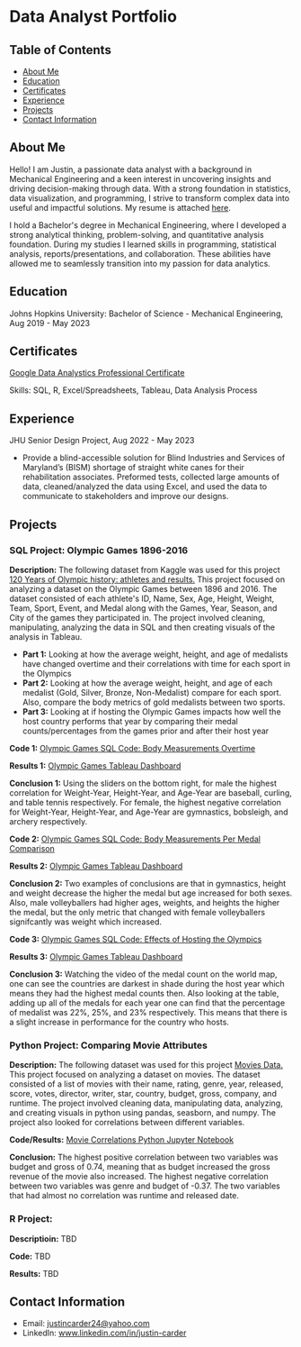 # Data Analyst Portfolio

## Table of Contents
- [About Me](https://justincarder.github.io/portfolio/#about-me)
- [Education](https://justincarder.github.io/portfolio/#education)
- [Certificates](https://justincarder.github.io/portfolio/#certificates)
- [Experience](https://justincarder.github.io/portfolio/#experience)
- [Projects](https://justincarder.github.io/portfolio/#projects)
- [Contact Information](https://justincarder.github.io/portfolio/#contact-information)

## About Me 
Hello! I am Justin, a passionate data analyst with a background in Mechanical Engineering and a keen interest in uncovering insights and driving decision-making through data. With a strong foundation in statistics, data visualization, and programming, I strive to transform complex data into useful and impactful solutions. My resume is attached [here](https://github.com/JustinCarder/portfolio/blob/main/Resume%20Justin%20Carder_August2024.pdf).

I hold a Bachelor's degree in Mechanical Engineering, where I developed a strong analytical thinking, problem-solving, and quantitative analysis foundation. During my studies I learned skills in programming, statistical analysis, reports/presentations, and collaboration. These abilities have allowed me to seamlessly transition into my passion for data analytics.

## Education
Johns Hopkins University: Bachelor of Science - Mechanical Engineering, Aug 2019 - May 2023

## Certificates
[Google Data Analystics Professional Certificate](https://www.coursera.org/professional-certificates/google-data-analytics#courses)

Skills: SQL, R, Excel/Spreadsheets, Tableau, Data Analysis Process
## Experience
JHU Senior Design Project, Aug 2022 - May 2023
- Provide a blind-accessible solution for Blind Industries and Services of Maryland’s (BISM) shortage of straight white canes for their rehabilitation associates. Preformed tests, collected large amounts of data, cleaned/analyzed the data using Excel, and used the data to communicate to stakeholders and improve our designs.

## Projects

### SQL Project: Olympic Games 1896-2016
**Description:** The following dataset from Kaggle was used for this project [120 Years of Olympic history: athletes and results.](https://www.kaggle.com/datasets/heesoo37/120-years-of-olympic-history-athletes-and-results/data) This project focused on analyzing a dataset on the Olympic Games between 1896 and 2016. The dataset consisted of each athlete's ID, Name, Sex, Age, Height, Weight, Team, Sport, Event, and Medal along with the Games, Year, Season, and City of the games they participated in. The project involved cleaning, manipulating, analyzing the data in SQL and then creating visuals of the analysis in Tableau.
- **Part 1:** Looking at how the average weight, height, and age of medalists have changed overtime and their correlations with time for each sport in the Olympics
- **Part 2:** Looking at how the average weight, height, and age of each medalist (Gold, Silver, Bronze, Non-Medalist) compare for each sport. Also, compare the body metrics of gold medalists between two sports.
- **Part 3:** Looking at if hosting the Olympic Games impacts how well the host country performs that year by comparing their medal counts/percentages from the games prior and after their host year

**Code 1:** [Olympic Games SQL Code: Body Measurements Overtime](https://github.com/JustinCarder/portfolio/blob/main/Olympic_Games_Project.sql)

**Results 1:** [Olympic Games Tableau Dashboard](https://public.tableau.com/shared/JSZGP8XXM?:display_count=n&:origin=viz_share_link)

**Conclusion 1:** Using the sliders on the bottom right, for male the highest correlation for Weight-Year, Height-Year, and Age-Year are baseball, curling, and table tennis respectively. For female, the highest negative correlation for Weight-Year, Height-Year, and Age-Year are gymnastics, bobsleigh, and archery respectively.

**Code 2:** [Olympic Games SQL Code: Body Measurements Per Medal Comparison](https://github.com/JustinCarder/portfolio/blob/main/Body_Measurements_Per_Medal.sql)

**Results 2:** [Olympic Games Tableau Dashboard](https://public.tableau.com/views/OlympicGamesProject2/Dashboard1?:language=en-US&:sid=&:redirect=auth&:display_count=n&:origin=viz_share_link)

**Conclusion 2:** Two examples of conclusions are that in gymnastics, height and weight decrease the higher the medal but age increased for both sexes. Also, male volleyballers had higher ages, weights, and heights the higher the medal, but the only metric that changed with female volleyballers signifcantly was weight which increased.

**Code 3:** [Olympic Games SQL Code: Effects of Hosting the Olympics](https://github.com/JustinCarder/portfolio/blob/main/olympic_games_host_project.sql)

**Results 3:** [Olympic Games Tableau Dashboard](https://public.tableau.com/shared/WZGQYQDRR?:display_count=n&:origin=viz_share_link)

**Conclusion 3:** Watching the video of the medal count on the world map, one can see the countries are darkest in shade during the host year which means they had the highest medal counts then. Also looking at the table, adding up all of the medals for each year one can find that the percentage of medalist was 22%, 25%, and 23% respectively. This means that there is a slight increase in performance for the country who hosts.

### Python Project: Comparing Movie Attributes 
**Description:** The following dataset was used for this project [Movies Data.](https://github.com/JustinCarder/portfolio/blob/main/movies.csv) This project focused on analyzing a dataset on movies. The dataset consisted of a list of movies with their name, rating, genre, year, released, score, votes, director, writer, star, country, budget, gross, company, and runtime. The project involved cleaning data, manipulating data, analyzing, and creating visuals in python using pandas, seasborn, and numpy. The project also looked for correlations between different variables.

**Code/Results:** [Movie Correlations Python Jupyter Notebook](https://github.com/JustinCarder/portfolio/blob/main/MoviesProject.ipynb)

**Conclusion:** The highest positive correlation between two variables was budget and gross of 0.74, meaning that as budget increased the gross revenue of the movie also increased. The highest negative correlation between two variables was genre and budget of -0.37. The two variables that had almost no correlation was runtime and released date.

### R Project:
**Descriptioin:** TBD

**Code:** TBD

**Results:** TBD

## Contact Information
- Email: justincarder24@yahoo.com
- LinkedIn: www.linkedin.com/in/justin-carder
